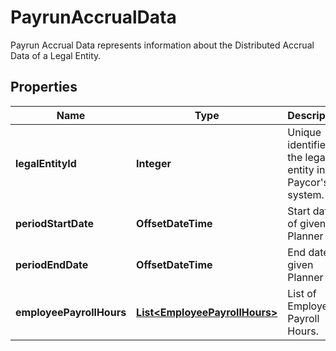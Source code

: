 

# PayrunAccrualData

Payrun Accrual Data represents information about the Distributed Accrual Data of a Legal Entity.             

## Properties

| Name | Type | Description | Notes |
|------------ | ------------- | ------------- | -------------|
|**legalEntityId** | **Integer** | Unique identifier of the legal entity in Paycor&#39;s system.              |  [optional] |
|**periodStartDate** | **OffsetDateTime** | Start date of given Planner id              |  [optional] |
|**periodEndDate** | **OffsetDateTime** | End date of given Planner id              |  [optional] |
|**employeePayrollHours** | [**List&lt;EmployeePayrollHours&gt;**](EmployeePayrollHours.md) | List of Employee Payroll Hours.               |  [optional] |




